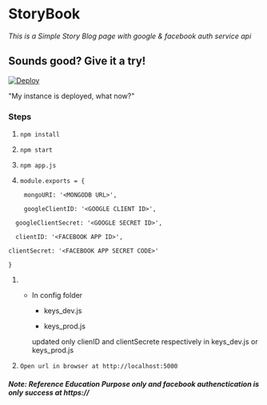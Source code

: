 # StoryBook

*This is a Simple Story Blog page with google & facebook auth service api*


## Sounds good? Give it a try!
[![Deploy](https://www.herokucdn.com/deploy/button.svg)](https://heroku.com/deploy?template=https://github.com/surabharch/Story)

"My instance is deployed, what now?"

### Steps

1. ```npm install```

1. ```npm start```

1. ```npm app.js```

1. ```module.exports = {```

   ``` mongoURI: '<MONGODB URL>',```

   ``` googleClientID: '<GOOGLE CLIENT ID>',```

  ```  googleClientSecret: '<GOOGLE SECRET ID>',```

  ```  clientID: '<FACEBOOK APP ID>',```

   ``` clientSecret: '<FACEBOOK APP SECRET CODE>' ```

```}```

1. * In config folder 

        * keys_dev.js

        * keys_prod.js 
        
        updated only clienID and clientSecrete respectively in keys_dev.js or keys_prod.js

1. ```Open url in browser at http://localhost:5000```

##### Note: Reference Education Purpose only and facebook authenctication is only success at https://